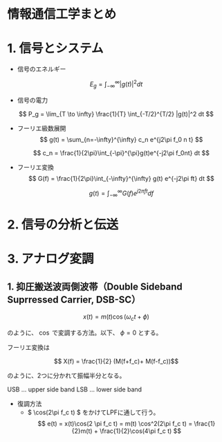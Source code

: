 # 情報通信工学まとめ

# 1. 信号とシステム
- 信号のエネルギー

$$ E_g = \int_{-\infty}^{\infty} |g(t)|^2 dt $$

- 信号の電力

$$ P_g = \lim_{T \to \infty} \frac{1}{T} \int_{-T/2}^{T/2} |g(t)|^2 dt $$

- フーリエ級数展開
  $$ g(t) = \sum_{n=-\infty}^{\infty} c_n e^{j2\pi f_0 n t} $$

  $$ c_n = \frac{1}{2\pi}\int_{-\pi}^{\pi}g(t)e^{-j2\pi f_0nt} dt $$

- フーリエ変換
  $$ G(f) = \frac{1}{2\pi}\int_{-\infty}^{\infty} g(t) e^{-j2\pi ft} dt $$

    $$ g(t) = \int_{-\infty}^{\infty} G(f) e^{j2\pi ft} df $$

# 2. 信号の分析と伝送

# 3. アナログ変調

## 1. 抑圧搬送波両側波帯（Double Sideband Suprressed Carrier, DSB-SC）

$$ x(t) = m(t)\cos(\omega_c t+ \phi) $$

のように、 $\cos$ で変調する方法。以下、 $\phi = 0$ とする。 

フーリエ変換は

$$ X(f) = \frac{1}{2} (M(f+f_c)+ M(f-f_c))$$

のように、2つに分かれて振幅半分となる。

USB ... upper side band
LSB ... lower side band

- 復調方法
  -  $ \cos(2\pi f_c t) $ をかけてLPFに通して行う。
  $$ e(t) = x(t)\cos(2 \pi f_c t) = m(t) \cos^2(2\pi f_c t) = \frac{1}{2}m(t) + \frac{1}{2}\cos(4\pi f_c t) $$

  